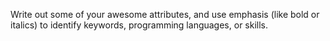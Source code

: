 Write out some of your awesome attributes, and use emphasis (like bold or italics) to identify keywords, programming languages, or skills.
